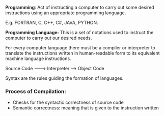 **Programming**: Act of instructing a computer to carry out some desired instructions using an appropriate programming language. 

E.g. FORTRAN, C, C++, C#, JAVA, PYTHON. 

**Programming Language:** This is a set of notations used to instruct the computer to carry out our desired needs.

For every computer language there must be a compiler or interpreter to translate the instructions written in human-readable form to its equivalent machine language instructions.

Source Code ---> Interpreter --> Object Code

Syntax are the rules guiding the formation of languages.

### Process of Compilation:

- Checks for the syntactic correctness of source code
- Semantic correctness: meaning that is given to the instruction written

